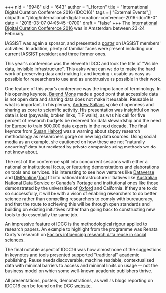 +++
nid = "6948"
uid = "643"
author = "LHorton"
title = "International Digital Curation Conference 2016 (IDCC16)"
tags = [ "External Events",]
oldpath = "/blog/international-digital-curation-conference-2016-idcc16-0"
date = "2016-03-07 04:05:45 -0700"
draft = "false"
+++
The [International Digital Curation Conference
2016](http://www.dcc.ac.uk/events/idcc16) was in Amsterdam between 23-24
February.

IASSIST was again a sponsor, and presented a
[poster](http://www.dcc.ac.uk/webfm_send/2121) on IASSIST members'
activities. In addition, plenty of familiar faces were present including
our current IASSIST president and three former ones.

This year's conference was the eleventh IDCC and took the title of
"Visible data, invisible infrastructure". This asks what can we do to
make the hard work of preserving data and making it and keeping it
usable as easy as possible for researchers to use and as unobtrusive as
possible in their work.

One feature of this year's conference was the importance of terminology.
In his opening keynote, [Barend
Mons](http://www.dcc.ac.uk/webfm_send/2158) made a good point that
accessible data is not open data and sharing data does not make it
reusable. Reusable is what is important. In his plenary, [Andrew
Sallans](http://www.dcc.ac.uk/webfm_send/2159) spoke of openness and
sharing as core to scientific activity. His presentation was insightful
on how data is lost (paywalls, broken links, TIF walls), as was his call
for five percent of research budgets be reserved for data stewardship
and the need for Europe to train 500,000 data experts in the next
decade. The final keynote from [Susan
Halford](http://www.dcc.ac.uk/webfm_send/2160) was a warning about
sloppy research methodology as researchers gorge on new big data
sources. Using social media as an example, she cautioned on how these
are not "naturally occurring" data but mediated by private companies
using methods we do not know about.

The rest of the conference split into concurrent sessions with either a
national or institutional focus, or featuring demonstrations and
elaborations on tools and services. It is interesting to see how
ventures like [Dataverse](http://dataverse.org/) and
[DMPonline](https://dmponline.dcc.ac.uk/)/[Tool](http://dmp.cdlib.org/)
fit into national infrastructure initiatives like [Australian National
Data Service](http://www.dcc.ac.uk/webfm_send/2179) or Canada's
[Portage](http://www.dcc.ac.uk/webfm_send/2183) and institutional ones
like those demonstrated by the universities of
[Oxford](http://www.dcc.ac.uk/webfm_send/2201) and California. If they
are to do so successfully, it will be with a vison of enabling
researchers to do better science rather than compelling researchers to
comply with bureaucracy, and that the route to achieving this will be
through open standards and building on existing initiatives rather than
going back to constructing new tools to do essentially the same job.

An impressive feature of IDCC is the methodological rigour applied to
research papers. An example to highlight from the programme was Renata
Curty's research on [Factors influencing research data reuse in social
sciences](http://www.dcc.ac.uk/webfm_send/2162).

The final notable aspect of IDCC16 was how almost none of the
suggestions in keynotes and tools presented supported "traditional"
academic publishing. Reuse needs discoverable, machine readable,
contextualised data with minimal barriers to access and minimal limits
on usage -- not the business model on which some well-known academic
publishers thrive.

All presentations, posters, demonstrations, as well as blogs reporting
on IDCC16 can be found on the DCC
[website](http://www.dcc.ac.uk/events/idcc16).
